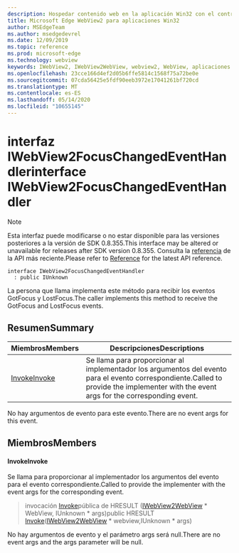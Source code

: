 ```yaml
---
description: Hospedar contenido web en la aplicación Win32 con el control Microsoft Edge WebView2
title: Microsoft Edge WebView2 para aplicaciones Win32
author: MSEdgeTeam
ms.author: msedgedevrel
ms.date: 12/09/2019
ms.topic: reference
ms.prod: microsoft-edge
ms.technology: webview
keywords: IWebView2, IWebView2WebView, webview2, WebView, aplicaciones Win32, Win32, Edge
ms.openlocfilehash: 23cce166d4ef2d05b6ffe5814c1568f75a72be0e
ms.sourcegitcommit: 07cda56425e5fdf90eeb3972e17041261bf720cd
ms.translationtype: MT
ms.contentlocale: es-ES
ms.lasthandoff: 05/14/2020
ms.locfileid: "10655145"
---
```

# <span data-ttu-id="59423-104">interfaz IWebView2FocusChangedEventHandler</span><span class="sxs-lookup"><span data-stu-id="59423-104">interface IWebView2FocusChangedEventHandler</span></span> 

> [!NOTE]
> <span data-ttu-id="59423-105">Esta interfaz puede modificarse o no estar disponible para las versiones posteriores a la versión de SDK 0.8.355.</span><span class="sxs-lookup"><span data-stu-id="59423-105">This interface may be altered or unavailable for releases after SDK version 0.8.355.</span></span> <span data-ttu-id="59423-106">Consulta la [referencia](../../../webview2-api-reference.md) de la API más reciente.</span><span class="sxs-lookup"><span data-stu-id="59423-106">Please refer to [Reference](../../../webview2-api-reference.md) for the latest API reference.</span></span>

```
interface IWebView2FocusChangedEventHandler
  : public IUnknown
```

<span data-ttu-id="59423-107">La persona que llama implementa este método para recibir los eventos GotFocus y LostFocus.</span><span class="sxs-lookup"><span data-stu-id="59423-107">The caller implements this method to receive the GotFocus and LostFocus events.</span></span>

## <span data-ttu-id="59423-108">Resumen</span><span class="sxs-lookup"><span data-stu-id="59423-108">Summary</span></span>

 <span data-ttu-id="59423-109">Miembros</span><span class="sxs-lookup"><span data-stu-id="59423-109">Members</span></span>                        | <span data-ttu-id="59423-110">Descripciones</span><span class="sxs-lookup"><span data-stu-id="59423-110">Descriptions</span></span>
--------------------------------|---------------------------------------------
[<span data-ttu-id="59423-111">Invoke</span><span class="sxs-lookup"><span data-stu-id="59423-111">Invoke</span></span>](#invoke) | <span data-ttu-id="59423-112">Se llama para proporcionar al implementador los argumentos del evento para el evento correspondiente.</span><span class="sxs-lookup"><span data-stu-id="59423-112">Called to provide the implementer with the event args for the corresponding event.</span></span>

<span data-ttu-id="59423-113">No hay argumentos de evento para este evento.</span><span class="sxs-lookup"><span data-stu-id="59423-113">There are no event args for this event.</span></span>

## <span data-ttu-id="59423-114">Miembros</span><span class="sxs-lookup"><span data-stu-id="59423-114">Members</span></span>

#### <span data-ttu-id="59423-115">Invoke</span><span class="sxs-lookup"><span data-stu-id="59423-115">Invoke</span></span> 

<span data-ttu-id="59423-116">Se llama para proporcionar al implementador los argumentos del evento para el evento correspondiente.</span><span class="sxs-lookup"><span data-stu-id="59423-116">Called to provide the implementer with the event args for the corresponding event.</span></span>

> <span data-ttu-id="59423-117">invocación [Invoke](#invoke)pública de HRESULT ([IWebView2WebView](IWebView2WebView.md) \* WebView, IUnknown \* args)</span><span class="sxs-lookup"><span data-stu-id="59423-117">public HRESULT [Invoke](#invoke)([IWebView2WebView](IWebView2WebView.md) \* webview,IUnknown \* args)</span></span>

<span data-ttu-id="59423-118">No hay argumentos de evento y el parámetro args será null.</span><span class="sxs-lookup"><span data-stu-id="59423-118">There are no event args and the args parameter will be null.</span></span>

